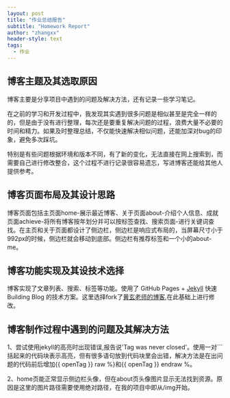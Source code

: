 ```yaml
---
layout: post
title: "作业总结报告"
subtitle: "Homework Report"
author: "zhangxx"
header-style: text
tags:
  - 作业
---
```


## 博客主题及其选取原因

博客主要是分享项目中遇到的问题及解决方法，还有记录一些学习笔记。

在之前的学习和开发过程中，我发现其实遇到很多问题是相似甚至是完全一样的的，但是由于没有进行整理，每次还是要重复解决问题的过程，浪费大量不必要的时间和精力。如果及时整理总结，不仅能快速解决相似问题，还能加深对bug的印象，避免多次踩坑。

特别是有些问题根据环境和版本不同，有了新的变化，无法直接在网上搜索到，而需要自己进行修改整合，这个过程不进行记录很容易遗忘，写进博客还能给其他人提供参考。

## 博客页面布局及其设计思路

博客页面包括主页面home-展示最近博客、关于页面about-介绍个人信息、成就页面achieve-将所有博客按年划分并可以按标签查找、搜索页面-进行关键词查找。在主页和关于页面都设计了侧边栏，侧边栏是响应式布局的，当屏幕尺寸小于992px的时候，侧边栏就会移动到底部。侧边栏有推荐标签和一个小的about-me。

## 博客功能实现及其设技术选择

博客实现了文章列表、搜索、标签等功能。使用了 GitHub Pages + [Jekyll](http://jekyllcn.com/) 快速 Building Blog 的技术方案。这里选择fork了[黄玄老师的博客](https://github.com/Huxpro/huxpro.github.io/),在此基础上进行修改。

## 博客制作过程中遇到的问题及其解决方法

1、尝试使用jekyll的高亮时出现错误,报告说'Tag was never closed'。使用一对```括起来的代码块表示高亮，但有很多语句放到代码块里会出错，解决方法是在出问题的代码前后增加{{ openTag }} raw %}和{{ openTag }} endraw %。

2、home页能正常显示侧边栏头像，但在about页头像图片显示无法找到资源。原因是这里的图片路径需要使用绝对路径，在我的项目中即从/img开始。


